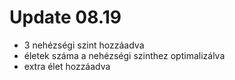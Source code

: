 # Update 08.19

* 3 nehézségi szint hozzáadva
* életek száma a nehézségi szinthez optimalizálva
* extra élet hozzáadva
